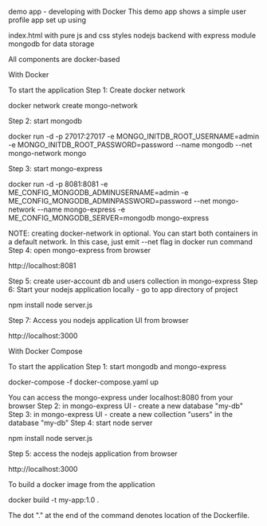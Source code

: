 demo app - developing with Docker
This demo app shows a simple user profile app set up using

index.html with pure js and css styles
nodejs backend with express module
mongodb for data storage

All components are docker-based

With Docker

To start the application
Step 1: Create docker network

docker network create mongo-network 


Step 2: start mongodb

docker run -d -p 27017:27017 -e MONGO_INITDB_ROOT_USERNAME=admin -e MONGO_INITDB_ROOT_PASSWORD=password --name mongodb --net mongo-network mongo    


Step 3: start mongo-express

docker run -d -p 8081:8081 -e ME_CONFIG_MONGODB_ADMINUSERNAME=admin -e ME_CONFIG_MONGODB_ADMINPASSWORD=password --net mongo-network --name mongo-express -e ME_CONFIG_MONGODB_SERVER=mongodb mongo-express   


NOTE: creating docker-network in optional. You can start both containers in a default network. In this case, just emit --net flag in docker run command
Step 4: open mongo-express from browser

http://localhost:8081


Step 5: create user-account db and users collection in mongo-express
Step 6: Start your nodejs application locally - go to app directory of project

npm install 
node server.js


Step 7: Access you nodejs application UI from browser

http://localhost:3000



With Docker Compose

To start the application
Step 1: start mongodb and mongo-express

docker-compose -f docker-compose.yaml up


You can access the mongo-express under localhost:8080 from your browser
Step 2: in mongo-express UI - create a new database "my-db"
Step 3: in mongo-express UI - create a new collection "users" in the database "my-db"
Step 4: start node server

npm install
node server.js


Step 5: access the nodejs application from browser

http://localhost:3000



To build a docker image from the application

docker build -t my-app:1.0 .       


The dot "." at the end of the command denotes location of the Dockerfile.